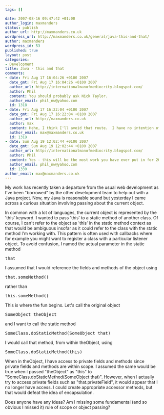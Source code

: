 ```yaml
--- 
tags: []

date: 2007-08-16 09:47:42 +01:00
author_login: maxmanders
status: publish
author_url: http://maxmanders.co.uk
wordpress_url: http://maxmanders.co.uk/general/java-this-and-that/
author: maxmanders
wordpress_id: 53
published: true
layout: post
categories: 
- Development
title: Java - this and that
comments: 
- date: Fri Aug 17 16:04:26 +0100 2007
  date_gmt: Fri Aug 17 16:04:26 +0100 2007
  author_url: http://internationalmanofmediocrity.blogspot.com/
  author: Phil
  content: You should probably ask Nick Taylor.
  author_email: phil_nw@yahoo.com
  id: 1318
- date: Fri Aug 17 16:22:04 +0100 2007
  date_gmt: Fri Aug 17 16:22:04 +0100 2007
  author_url: http://maxmanders.co.uk
  author: max
  content: Hehe, I think I'll avoid that route.  I have no intention of picking his brains after the lack of sympathy he gave to those taking Robotics - ouch what a course!  Still I think you drew the short straw with the Java 3D stuff!
  author_email: max@maxmanders.co.uk
  id: 1319
- date: Sun Aug 19 12:02:44 +0100 2007
  date_gmt: Sun Aug 19 12:02:44 +0100 2007
  author_url: http://internationalmanofmediocrity.blogspot.com/
  author: Phil
  content: Yes - this will be the most work you have ever put in for 20% of the course!  And Christian will mark you down by 5%!
  author_email: phil_nw@yahoo.com
  id: 1330
author_email: max@maxmanders.co.uk
---
```

My work has recently taken a departure from the usual web development as I've been "borrowed" by the other development team to help out with a Java project.  Now, my Java is reasonable sound but yesterday I came across a curious situation involving passing about the current object.

In common with a lot of languages, the current object is represented by the 'this' keyword.  I wanted to pass 'this' to a static method of another class.  Of course, I can't refer to the object as 'this' in the static method context as that would be ambiguous insofar as it could refer to the class with the static method I'm working with.  This pattern is often used with callbacks where for example you might want to register a class with a particular listener objcet.  To avoid confusion, I named the actual parameter in the static method
<pre lang="Java">that</pre>
I assumed that I would reference the fields and methods of the object using
<pre lang="Java">that.someMethod()</pre>
rather than
<pre lang="Java">this.someMethod()</pre>
This is where the fun begins.  Let's call the original object
<pre lang="Java">SomeObject theObject</pre>
and I want to call the static method
<pre lang="Java">SomeClass.doStaticMethod(SomeObject that)</pre>
I would call that method, from within theObject, using
<pre lang="Java">SomeClass.doStaticMethod(this)</pre>
When in theObject, I have access to private fields and methods since private fields and methods are within scope.  I assumed the same would be true when I passed "theObject" as "this" to "SomeClass.doStaticMethod(SomeObject that)".  However, when I actually try to access private fields such as "that.privateField", it would appear that I no longer have access.  I could create appropriate accessor methods, but that would defeat the idea of encapsulation.

Does anyone have any ideas?  Am I missing some fundamental (and so obvious I missed it) rule of scope or object passing?

